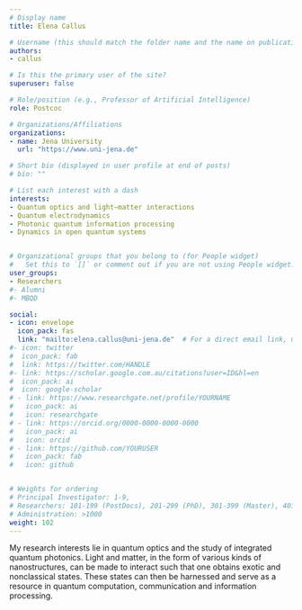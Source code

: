 ```yaml
---
# Display name
title: Elena Callus

# Username (this should match the folder name and the name on publications)
authors:
- callus

# Is this the primary user of the site?
superuser: false

# Role/position (e.g., Professor of Artificial Intelligence)
role: Postcoc

# Organizations/Affiliations
organizations:
- name: Jena University
  url: "https://www.uni-jena.de"

# Short bio (displayed in user profile at end of posts)
# bio: ""

# List each interest with a dash
interests:
- Quantum optics and light—matter interactions
- Quantum electrodynamics
- Photonic quantum information processing
- Dynamics in open quantum systems


# Organizational groups that you belong to (for People widget)
#   Set this to `[]` or comment out if you are not using People widget.
user_groups:
- Researchers
#- Alumni
#- MBQD

social:
- icon: envelope
  icon_pack: fas
  link: "mailto:elena.callus@uni-jena.de"  # For a direct email link, use "mailto:test@example.org".
#- icon: twitter
#  icon_pack: fab
#  link: https://twitter.com/HANDLE
#- link: https://scholar.google.com.au/citations?user=ID&hl=en
#  icon_pack: ai
#  icon: google-scholar
# - link: https://www.researchgate.net/profile/YOURNAME
#   icon_pack: ai
#   icon: researchgate
# - link: https://orcid.org/0000-0000-0000-0000
#   icon_pack: ai
#   icon: orcid
# - link: https://github.com/YOURUSER
#   icon_pack: fab
#   icon: github


# Weights for ordering
# Principal Investigator: 1-9,
# Researchers: 101-199 (PostDocs), 201-299 (PhD), 301-399 (Master), 401-499 (Bachelor)
# Administration: >1000
weight: 102
---
```

My research interests lie in quantum optics and the study of integrated quantum photonics. Light and matter, in the form of various kinds of nanostructures, can be made to interact such that one obtains exotic and nonclassical states. These states can then be harnessed and serve as a resource in quantum computation, communication and information processing.
